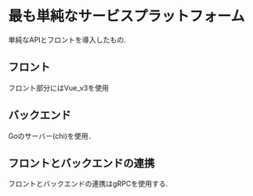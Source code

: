 # 最も単純なサービスプラットフォーム
単純なAPIとフロントを導入したもの.

## フロント
フロント部分にはVue_v3を使用

## バックエンド
Goのサーバー(chi)を使用．


## フロントとバックエンドの連携
フロントとバックエンドの連携はgRPCを使用する.
